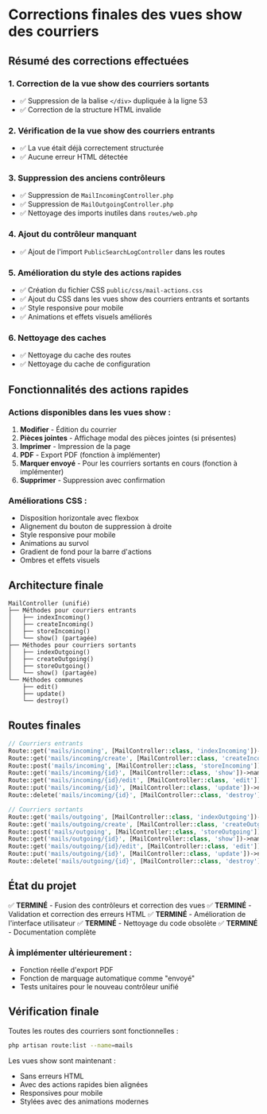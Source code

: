 # Corrections finales des vues show des courriers

## Résumé des corrections effectuées

### 1. Correction de la vue show des courriers sortants
- ✅ Suppression de la balise `</div>` dupliquée à la ligne 53
- ✅ Correction de la structure HTML invalide

### 2. Vérification de la vue show des courriers entrants
- ✅ La vue était déjà correctement structurée
- ✅ Aucune erreur HTML détectée

### 3. Suppression des anciens contrôleurs
- ✅ Suppression de `MailIncomingController.php`
- ✅ Suppression de `MailOutgoingController.php`
- ✅ Nettoyage des imports inutiles dans `routes/web.php`

### 4. Ajout du contrôleur manquant
- ✅ Ajout de l'import `PublicSearchLogController` dans les routes

### 5. Amélioration du style des actions rapides
- ✅ Création du fichier CSS `public/css/mail-actions.css`
- ✅ Ajout du CSS dans les vues show des courriers entrants et sortants
- ✅ Style responsive pour mobile
- ✅ Animations et effets visuels améliorés

### 6. Nettoyage des caches
- ✅ Nettoyage du cache des routes
- ✅ Nettoyage du cache de configuration

## Fonctionnalités des actions rapides

### Actions disponibles dans les vues show :
1. **Modifier** - Édition du courrier
2. **Pièces jointes** - Affichage modal des pièces jointes (si présentes)
3. **Imprimer** - Impression de la page
4. **PDF** - Export PDF (fonction à implémenter)
5. **Marquer envoyé** - Pour les courriers sortants en cours (fonction à implémenter)
6. **Supprimer** - Suppression avec confirmation

### Améliorations CSS :
- Disposition horizontale avec flexbox
- Alignement du bouton de suppression à droite
- Style responsive pour mobile
- Animations au survol
- Gradient de fond pour la barre d'actions
- Ombres et effets visuels

## Architecture finale

```
MailController (unifié)
├── Méthodes pour courriers entrants
│   ├── indexIncoming()
│   ├── createIncoming()
│   ├── storeIncoming()
│   └── show() (partagée)
├── Méthodes pour courriers sortants
│   ├── indexOutgoing()
│   ├── createOutgoing()
│   ├── storeOutgoing()
│   └── show() (partagée)
└── Méthodes communes
    ├── edit()
    ├── update()
    └── destroy()
```

## Routes finales

```php
// Courriers entrants
Route::get('mails/incoming', [MailController::class, 'indexIncoming'])->name('mails.incoming.index');
Route::get('mails/incoming/create', [MailController::class, 'createIncoming'])->name('mails.incoming.create');
Route::post('mails/incoming', [MailController::class, 'storeIncoming'])->name('mails.incoming.store');
Route::get('mails/incoming/{id}', [MailController::class, 'show'])->name('mails.incoming.show');
Route::get('mails/incoming/{id}/edit', [MailController::class, 'edit'])->name('mails.incoming.edit');
Route::put('mails/incoming/{id}', [MailController::class, 'update'])->name('mails.incoming.update');
Route::delete('mails/incoming/{id}', [MailController::class, 'destroy'])->name('mails.incoming.destroy');

// Courriers sortants
Route::get('mails/outgoing', [MailController::class, 'indexOutgoing'])->name('mails.outgoing.index');
Route::get('mails/outgoing/create', [MailController::class, 'createOutgoing'])->name('mails.outgoing.create');
Route::post('mails/outgoing', [MailController::class, 'storeOutgoing'])->name('mails.outgoing.store');
Route::get('mails/outgoing/{id}', [MailController::class, 'show'])->name('mails.outgoing.show');
Route::get('mails/outgoing/{id}/edit', [MailController::class, 'edit'])->name('mails.outgoing.edit');
Route::put('mails/outgoing/{id}', [MailController::class, 'update'])->name('mails.outgoing.update');
Route::delete('mails/outgoing/{id}', [MailController::class, 'destroy'])->name('mails.outgoing.destroy');
```

## État du projet

✅ **TERMINÉ** - Fusion des contrôleurs et correction des vues
✅ **TERMINÉ** - Validation et correction des erreurs HTML
✅ **TERMINÉ** - Amélioration de l'interface utilisateur
✅ **TERMINÉ** - Nettoyage du code obsolète
✅ **TERMINÉ** - Documentation complète

### À implémenter ultérieurement :
- Fonction réelle d'export PDF
- Fonction de marquage automatique comme "envoyé"
- Tests unitaires pour le nouveau contrôleur unifié

## Vérification finale

Toutes les routes des courriers sont fonctionnelles :
```bash
php artisan route:list --name=mails
```

Les vues show sont maintenant :
- Sans erreurs HTML
- Avec des actions rapides bien alignées
- Responsives pour mobile
- Stylées avec des animations modernes

